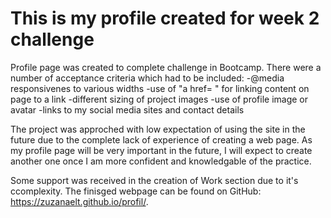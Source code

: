 # This is my profile created for week 2 challenge

Profile page was created to complete challenge in Bootcamp.
There were a number of acceptance criteria which had to be included:
-@media responsivenes to various widths
-use of "a href= " for linking content on page to a link
-different sizing of project images
-use of profile image or avatar
-links to my social media sites and contact details


The project was approched with low expectation of using the site in the future due to the complete lack of experience of creating a web page. As my profile page will be very important in the future, I will expect to create another one once I am more confident and knowledgable of the practice. 

Some support was received in the creation of Work section due to it's ccomplexity.
The finisged webpage can be found on GitHub:
https://zuzanaelt.github.io/profil/.
